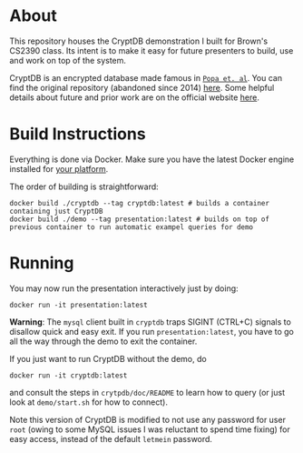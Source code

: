 # About

This repository houses the CryptDB demonstration I built for Brown's CS2390 class. Its intent is to make it easy for future presenters to build, use and work on top of the system. 

CryptDB is an encrypted database made famous in [`Popa et. al`](https://cs.brown.edu/courses/csci2390/2020/readings/cryptdb.pdf). You can find the original repository (abandoned since 2014) [here](https://github.com/CryptDB/cryptdb). Some helpful details about future and prior work are on the official website [here](https://css.csail.mit.edu/cryptdb/).

# Build Instructions

Everything is done via Docker. Make sure you have the latest Docker engine installed for [your platform](https://docs.docker.com/get-docker/).

The order of building is straightforward:

```
docker build ./cryptdb --tag cryptdb:latest # builds a container containing just CryptDB
docker build ./demo --tag presentation:latest # builds on top of previous container to run automatic exampel queries for demo
```

# Running

You may now run the presentation interactively just by doing:

```
docker run -it presentation:latest
```

**Warning**: The `mysql` client built in `cryptdb` traps SIGINT (CTRL+C) signals to disallow quick and easy exit. If you run `presentation:latest`, you have to go all the way through the demo to exit the container.

If you just want to run CryptDB without the demo, do

```
docker run -it cryptdb:latest
```

and consult the steps in `crytpdb/doc/README` to learn how to query (or just look at `demo/start.sh` for how to connect).

Note this version of CryptDB is modified to not use any password for user `root` (owing to some MySQL issues I was reluctant to spend time fixing) for easy access, instead of the default `letmein` password.